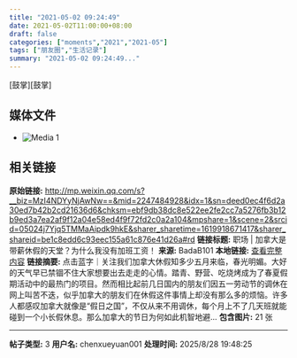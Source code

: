 ```yaml
---
title: "2021-05-02 09:24:49"
date: 2021-05-02T11:00:00+08:00
draft: false
categories: ["moments","2021","2021-05"]
tags: ["朋友圈","生活记录"]
summary: "2021-05-02 09:24:49..."
---
```


[鼓掌][鼓掌]

## 媒体文件

- ![Media 1](/Moments/photos/2021-05-02/202105020924490.jpg)

## 相关链接

**原始链接:** http://mp.weixin.qq.com/s?__biz=MzI4NDYyNjAwNw==&mid=2247484928&idx=1&sn=deed0ec4f6d2a30ed7b42b2cd21636d6&chksm=ebf9db38dc8e522ee2fe2cc7a5276fb3b12b9ed3a7ea2af9f12a04e58ed4f9f72fd2c0a2a104&mpshare=1&scene=2&srcid=05024j7Yjq5TMMaAipdk9hkE&sharer_sharetime=1619918671417&sharer_shareid=be1c8edd6c93eec155a61c876e41d26a#rd
**链接标题:** 职场 | 加拿大是带薪休假的天堂？为什么我没有加班工资！
**来源:** BadaB101
**本地链接:** [查看完整内容](/link_content/2021/05/2021-05-02-1/link_content/)
**链接摘要:** 点击蓝字｜关注我们加拿大休假知多少五月来临，春光明媚。大好的天气早已禁锢不住大家想要出去走走的心情。踏青、野营、吃烧烤成为了春夏假期活动中的最热门的项目。然而相比起前几日国内的朋友们因五一劳动节的调休在网上叫苦不迭，似乎加拿大的朋友们在休假这件事情上却没有那么多的烦恼。许多人都感叹加拿大就像是“假日之国”，不仅从来不用调休，每个月上不了几天班就能碰到一个小长假休息。那么加拿大的节日为何如此机智地避...
**包含图片:** 21 张

---

**帖子类型:** 3
**用户名:** chenxueyuan001
**处理时间:** 2025/8/28 19:48:25